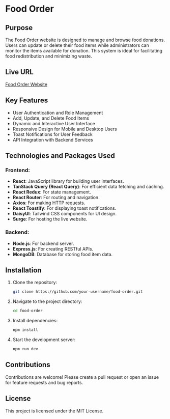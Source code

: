 # Food Order

## Purpose
The Food Order website is designed to manage and browse food donations. Users can update or delete their food items while administrators can monitor the items available for donation. This system is ideal for facilitating food redistribution and minimizing waste.

## Live URL
[Food Order Website](http://foodorder.shamimrana.surge.sh)

## Key Features
- User Authentication and Role Management
- Add, Update, and Delete Food Items
- Dynamic and Interactive User Interface
- Responsive Design for Mobile and Desktop Users
- Toast Notifications for User Feedback
- API Integration with Backend Services

## Technologies and Packages Used
### Frontend:
- **React**: JavaScript library for building user interfaces.
- **TanStack Query (React Query)**: For efficient data fetching and caching.
- **React Redux**: For state management.
- **React Router**: For routing and navigation.
- **Axios**: For making HTTP requests.
- **React Toastify**: For displaying toast notifications.
- **DaisyUI**: Tailwind CSS components for UI design.
- **Surge**: For hosting the live website.

### Backend:
- **Node.js**: For backend server.
- **Express.js**: For creating RESTful APIs.
- **MongoDB**: Database for storing food item data.

## Installation
1. Clone the repository:
   ```bash
   git clone https://github.com/your-username/food-order.git
   ```

2. Navigate to the project directory:
   ```bash
   cd food-order
   ```

3. Install dependencies:
   ```bash
   npm install
   ```

4. Start the development server:
   ```bash
   npm run dev
   ```

## Contributions
Contributions are welcome! Please create a pull request or open an issue for feature requests and bug reports.

## License
This project is licensed under the MIT License.

